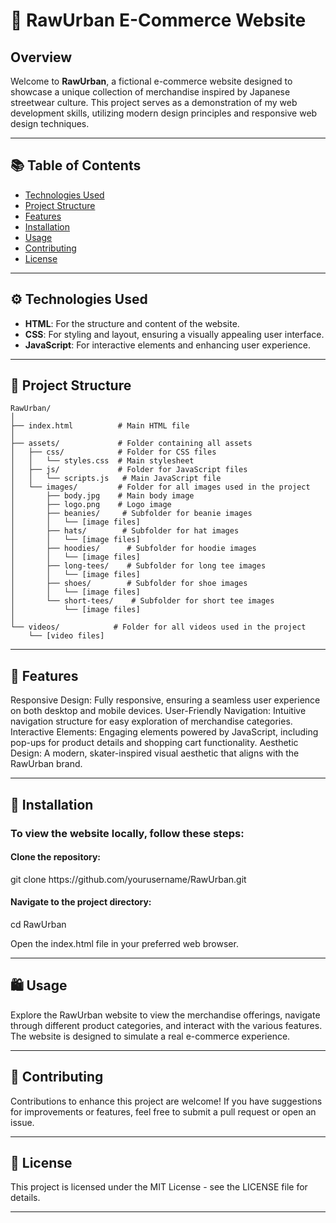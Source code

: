 # 🌟 RawUrban E-Commerce Website

## Overview
Welcome to **RawUrban**, a fictional e-commerce website designed to showcase a unique collection of merchandise inspired by Japanese streetwear culture. This project serves as a demonstration of my web development skills, utilizing modern design principles and responsive web design techniques.

---

## 📚 Table of Contents
- [Technologies Used](#technologies-used)
- [Project Structure](#project-structure)
- [Features](#features)
- [Installation](#installation)
- [Usage](#usage)
- [Contributing](#contributing)
- [License](#license)

---

## ⚙️ Technologies Used
- **HTML**: For the structure and content of the website.
- **CSS**: For styling and layout, ensuring a visually appealing user interface.
- **JavaScript**: For interactive elements and enhancing user experience.

---

## 📁 Project Structure
```plaintext
RawUrban/
│
├── index.html          # Main HTML file
│
├── assets/             # Folder containing all assets
│   ├── css/            # Folder for CSS files
│   │   └── styles.css  # Main stylesheet
│   ├── js/             # Folder for JavaScript files
│   │   └── scripts.js   # Main JavaScript file
│   └── images/         # Folder for all images used in the project
│       ├── body.jpg    # Main body image
│       ├── logo.png    # Logo image
│       ├── beanies/     # Subfolder for beanie images
│       │   └── [image files]
│       ├── hats/        # Subfolder for hat images
│       │   └── [image files]
│       ├── hoodies/      # Subfolder for hoodie images
│       │   └── [image files]
│       ├── long-tees/    # Subfolder for long tee images
│       │   └── [image files]
│       ├── shoes/        # Subfolder for shoe images
│       │   └── [image files]
│       └── short-tees/    # Subfolder for short tee images
│           └── [image files]
│
└── videos/            # Folder for all videos used in the project
    └── [video files]
```
---
## 🌟 Features

<p>Responsive Design: Fully responsive, ensuring a seamless user experience on both desktop and mobile devices.
User-Friendly Navigation: Intuitive navigation structure for easy exploration of merchandise categories.
Interactive Elements: Engaging elements powered by JavaScript, including pop-ups for product details and shopping cart functionality.
Aesthetic Design: A modern, skater-inspired visual aesthetic that aligns with the RawUrban brand.</p>

---

## 🚀 Installation

### To view the website locally, follow these steps:

#### Clone the repository:
<p>git clone https://github.com/yourusername/RawUrban.git</p>

#### Navigate to the project directory:
<p>cd RawUrban</p>
Open the index.html file in your preferred web browser.

---

## 🛍️ Usage

<p>Explore the RawUrban website to view the merchandise offerings, navigate through different product categories, and interact with the various features. The website is designed to simulate a real e-commerce experience.</p>

---

## 🤝 Contributing

<p>Contributions to enhance this project are welcome! If you have suggestions for improvements or features, feel free to submit a pull request or open an issue.</p>

---

## 📝 License

<p>This project is licensed under the MIT License - see the LICENSE file for details.</p>

---



